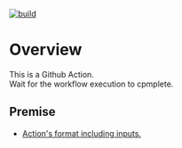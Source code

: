 [![build](https://github.com/begyyal/act_wait_workflows_completion/actions/workflows/build.yml/badge.svg)](https://github.com/begyyal/act_wait_workflows_completion/actions/workflows/build.yml)  

# Overview

This is a Github Action.  
Wait for the workflow execution to cpmplete.  

## Premise

- [Action's format including inputs.](https://github.com/begyyal/act_sequential_execution/blob/master/action.yml)
